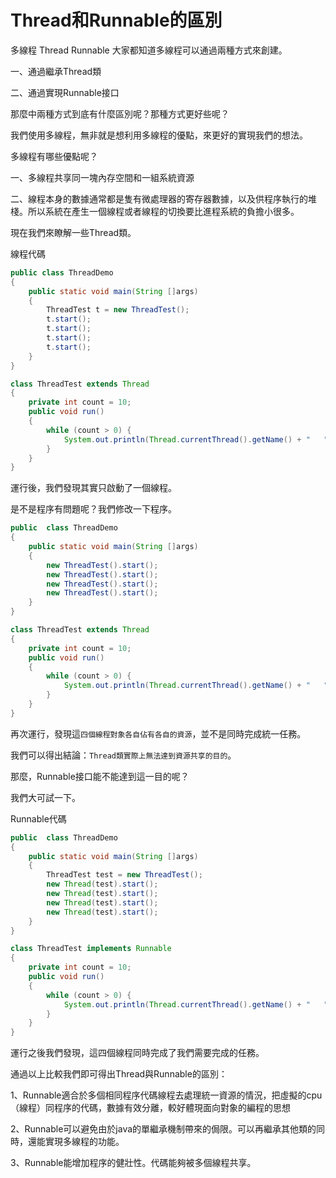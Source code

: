 # Thread和Runnable的區別


多線程 Thread Runnable 
大家都知道多線程可以通過兩種方式來創建。

一、通過繼承Thread類

二、通過實現Runnable接口

那麼中兩種方式到底有什麼區別呢？那種方式更好些呢？

我們使用多線程，無非就是想利用多線程的優點，來更好的實現我們的想法。

多線程有哪些優點呢？

一、多線程共享同一塊內存空間和一組系統資源

二、線程本身的數據通常都是隻有微處理器的寄存器數據，以及供程序執行的堆棧。所以系統在產生一個線程或者線程的切換要比進程系統的負擔小很多。

現在我們來瞭解一些Thread類。

線程代碼

```java
public class ThreadDemo
{
    public static void main(String []args)
    {
        ThreadTest t = new ThreadTest();
        t.start();
        t.start();
        t.start();
        t.start();
    }
}

class ThreadTest extends Thread
{
    private int count = 10;
    public void run()
    {
        while (count > 0) {
            System.out.println(Thread.currentThread().getName() + "   " + count--);
        }
    }
}
```

運行後，我們發現其實只啟動了一個線程。

是不是程序有問題呢？我們修改一下程序。


```java
public  class ThreadDemo
{
    public static void main(String []args)
    {
        new ThreadTest().start();
        new ThreadTest().start();
        new ThreadTest().start();
        new ThreadTest().start();
    }
}

class ThreadTest extends Thread
{
    private int count = 10;
    public void run()
    {
        while (count > 0) {
            System.out.println(Thread.currentThread().getName() + "   " + count--);
        }
    }
}
```

 再次運行，發現這`四個線程對象各自佔有各自的資源`，並不是同時完成統一任務。

我們可以得出結論：`Thread類實際上無法達到資源共享的目的`。

那麼，Runnable接口能不能達到這一目的呢？

我們大可試一下。

Runnable代碼

```java
public  class ThreadDemo
{
    public static void main(String []args)
    {
        ThreadTest test = new ThreadTest();
        new Thread(test).start();
        new Thread(test).start();
        new Thread(test).start();
        new Thread(test).start();
    }
}

class ThreadTest implements Runnable
{
    private int count = 10;
    public void run()
    {
        while (count > 0) {
            System.out.println(Thread.currentThread().getName() + "   " + count--);
        }
    }
}
```

運行之後我們發現，這四個線程同時完成了我們需要完成的任務。

通過以上比較我們即可得出Thread與Runnable的區別：

1、Runnable適合於多個相同程序代碼線程去處理統一資源的情況，把虛擬的cpu（線程）同程序的代碼，數據有效分離，較好體現面向對象的編程的思想

2、Runnable可以避免由於java的單繼承機制帶來的侷限。可以再繼承其他類的同時，還能實現多線程的功能。

3、Runnable能增加程序的健壯性。代碼能夠被多個線程共享。


